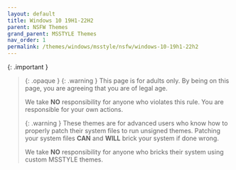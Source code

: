 ```yaml
---
layout: default
title: Windows 10 19H1-22H2
parent: NSFW Themes
grand_parent: MSSTYLE Themes
nav_order: 1
permalink: /themes/windows/msstyle/nsfw/windows-10-19h1-22h2
---
```


<!-- >
{: .note }
> {: .opaque }
> 
> 
-->

{: .important }
> {: .opaque }
> {: .warning }
> This page is for adults only. By being on this page, you are agreeing that you are of legal age.
>
> We take **NO** responsibility for anyone who violates this rule. You are responsible for your own actions.
> 
> {: .warning }
> These themes are for advanced users who know how to properly patch their system files to run unsigned themes. 
> Patching your system files **CAN** and **WILL** brick your system if done wrong.
>
> We take **NO** responsibility for anyone who bricks their system using custom MSSTYLE themes.
